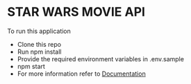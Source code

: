 # STAR WARS MOVIE API

To run this application

- Clone this repo
- Run npm install
- Provide the required environment variables in .env.sample
- npm start
- For more information refer to [Documentation](https://documenter.getpostman.com/view/11689118/TzzDHu4Q)